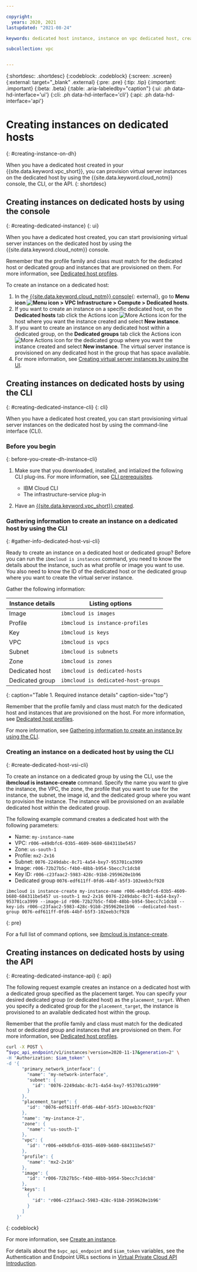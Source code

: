 ```yaml
---

copyright:
  years: 2020, 2021 
lastupdated: "2021-08-24"

keywords: dedicated host instance, instance on vpc dedicated host, create instance on dedicated host

subcollection: vpc


---
```


{:shortdesc: .shortdesc}
{:codeblock: .codeblock}
{:screen: .screen}
{:external: target="_blank" .external}
{:pre: .pre}
{:tip: .tip}
{:important: .important}
{:beta: .beta}
{:table: .aria-labeledby="caption"}
{:ui: .ph data-hd-interface='ui'}
{:cli: .ph data-hd-interface='cli'}
{:api: .ph data-hd-interface='api'}

# Creating instances on dedicated hosts 
{: #creating-instance-on-dh}

When you have a dedicated host created in your {{site.data.keyword.vpc_short}}, you can provision virtual server instances on the dedicated host by using the {{site.data.keyword.cloud_notm}} console, the CLI, or the API.
{: shortdesc}

## Creating instances on dedicated hosts by using the console
{: #creating-dedicated-instance}
{: ui}

When you have a dedicated host created, you can start provisioning virtual server instances on the dedicated host by using the {{site.data.keyword.cloud_notm}} console. 

Remember that the profile family and class must match for the dedicated host or dedicated group and instances that are provisioned on them. For more information, see [Dedicated host profiles](/docs/vpc?topic=vpc-dh-profiles).

To create an instance on a dedicated host:
1. In the [{{site.data.keyword.cloud_notm}} console](https://{DomainName}/vpc-ext){: external}, go to **Menu icon ![Menu icon](../icons/icon_hamburger.svg) > VPC Infrastructure > Compute > Dedicated hosts**. 
2. If you want to create an instance on a specific dedicated host, on the **Dedicated hosts** tab click the Actions icon ![More Actions icon](../icons/action-menu-icon.svg) for the host where you want the instance created and select **New instance**.
3. If you want to create an instance on any dedicated host within a dedicated group, on the **Dedicated groups** tab click the Actions icon ![More Actions icon](../icons/action-menu-icon.svg) for the dedicated group where you want the instance created and select **New instance**. The virtual server instance is provisioned on any dedicated host in the group that has space available.
4. For more information, see [Creating virtual server instances by using the UI](/docs/vpc?topic=vpc-creating-virtual-servers). 

## Creating instances on dedicated hosts by using the CLI
{: #creating-dedicated-instance-cli}
{: cli}

When you have a dedicated host created, you can start provisioning virtual server instances on the dedicated host by using the command-line interface (CLI). 

### Before you begin
{: before-you-create-dh-instance-cli}

1. Make sure that you downloaded, installed, and intialized the following CLI plug-ins. For more information, see [CLI prerequisites](/docs/vpc?topic=vpc-set-up-environment#cli-prerequisites-setup). 
    * IBM Cloud CLI
    * The infrastructure-service plug-in 

2. Have an [{{site.data.keyword.vpc_short}} created](/docs/vpc?topic=vpc-creating-a-vpc-using-cli).

### Gathering information to create an instance on a dedicated host by using the CLI
{: #gather-info-dedicated-host-vsi-cli}

Ready to create an instance on a dedicated host or dedicated group? Before you can run the `ibmcloud is instances` command, you need to know the details about the instance, such as what profile or image you want to use. You also need to know the ID of the dedicated host or the dedicated group where you want to create the virtual server instance. 

Gather the following information:

|    Instance details   |  Listing options                |
| --------------------- | --------------------------------|
| Image                 | `ibmcloud is images`            | 
| Profile               | `ibmcloud is instance-profiles` |
| Key                   | `ibmcloud is keys`              | 
| VPC                   | `ibmcloud is vpcs`              | 
| Subnet                | `ibmcloud is subnets`           | 
| Zone                  | `ibmcloud is zones`             | 
| Dedicated host        | `ibmcloud is dedicated-hosts`   |  
| Dedicated group       | `ibmcloud is dedicated-host-groups`|  
{: caption="Table 1. Required instance details" caption-side="top"} 

Remember that the profile family and class must match for the dedicated host and instances that are provisioned on the host. For more information, see [Dedicated host profiles](/docs/vpc?topic=vpc-dh-profiles).

For more information, see [Gathering information to create an instance by using the CLI](/docs/vpc?topic=vpc-creating-virtual-servers-cli#gather-info-to-create-virtual-servers-cli). 

### Creating an instance on a dedicated host by using the CLI
{: #create-dedicated-host-vsi-cli}

To create an instance on a dedicated group by using the CLI, use the **ibmcloud is instance-create** command. Specify the name you want to give the instance, the VPC, the zone, the profile that you want to use for the instance, the subnet, the image id, and the dedicated group where you want to provision the instance. The instance will be provisioned on an available dedicated host within the dedicated group.

The following example command creates a dedicated host with the following parameters:
* Name: `my-instance-name` 
* VPC: `r006-e49dbfc6-03b5-4609-b680-684311be5457` 
* Zone: `us-south-1`
* Profile: `mx2-2x16` 
* Subnet: `0076-2249dabc-8c71-4a54-bxy7-953701ca3999` 
* Image: `r006-72b27b5c-f4b0-48bb-b954-5becc7c1dcb8` 
* Key ID: `r006-c23faac2-5983-428c-91b8-2959620e1b96`
* Dedicated group `0076-edf611ff-0fd6-44bf-b5f3-102eeb3cf928` 

```
ibmcloud is instance-create my-instance-name r006-e49dbfc6-03b5-4609-b680-684311be5457 us-south-1 mx2-2x16 0076-2249dabc-8c71-4a54-bxy7-953701ca3999 --image-id r006-72b27b5c-f4b0-48bb-b954-5becc7c1dcb8 --key-ids r006-c23faac2-5983-428c-91b8-2959620e1b96 --dedicated-host-group 0076-edf611ff-0fd6-44bf-b5f3-102eeb3cf928
```
{: pre}

For a full list of command options, see [ibmcloud is instance-create](/docs/vpc?topic=vpc-infrastructure-cli-plugin-vpc-reference#instance-create).

## Creating instances on dedicated hosts by using the API
{: #creating-dedicated-instance-api}
{: api}

The following request example creates an instance on a dedicated host with a dedicated group specified as the placement target. You can specify your desired dedicated group (or dedicated host) as the `placement_target`. When you specify a dedicated group for the `placement_target`, the instance is provisioned to an available dedicated host within the group.

Remember that the profile family and class must match for the dedicated host or dedicated group and instances that are provisioned on them. For more information, see [Dedicated host profiles](/docs/vpc?topic=vpc-dh-profiles).

```sh
curl -X POST \
”$vpc_api_endpoint/v1/instances?version=2020-11-17&generation=2" \
-H "Authorization: $iam_token" \
-d '{
      "primary_network_interface": {
        "name": "my-network-interface",
        "subnet": {
          "id": "0076-2249dabc-8c71-4a54-bxy7-953701ca3999"
        }
      },
      "placement_target": {
        "id": "0076-edf611ff-0fd6-44bf-b5f3-102eeb3cf928"
      },
      "name": "my-instance-2",
      "zone": {
        "name": "us-south-1"
      },
      "vpc": {
        "id": "r006-e49dbfc6-03b5-4609-b680-684311be5457"
      },
      "profile": {
        "name": "mx2-2x16"
      },
      "image": {
        "id": "r006-72b27b5c-f4b0-48bb-b954-5becc7c1dcb8"
      },
      "keys": [
        {
          "id": "r006-c23faac2-5983-428c-91b8-2959620e1b96"
        }
      ]
    }'
```
{: codeblock}

For more information, see [Create an instance](https://cloud.ibm.com/apidocs/vpc#create-instance). 

For details about the `$vpc_api_endpoint` and `$iam_token` variables, see the Authentication and Endpoint URLs sections in [Virtual Private Cloud API Introduction](https://cloud.ibm.com/apidocs/vpc#about-vpc-api).
